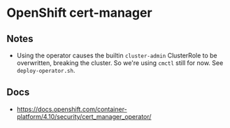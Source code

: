 # OpenShift cert-manager

## Notes
- Using the operator causes the builtin `cluster-admin` ClusterRole to be overwritten, breaking the cluster. So we're using `cmctl` still for now. See `deploy-operator.sh`.

## Docs
- https://docs.openshift.com/container-platform/4.10/security/cert_manager_operator/